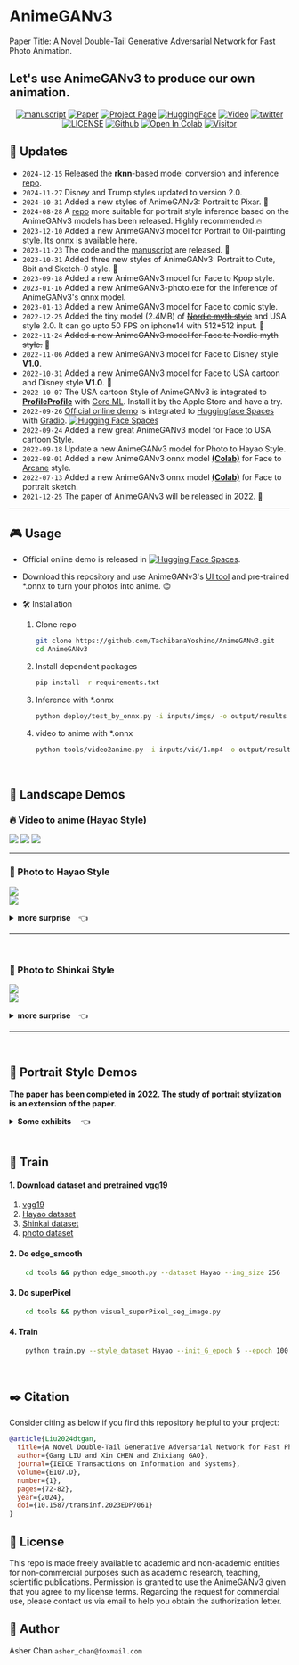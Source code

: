 # AnimeGANv3   

Paper Title: A Novel Double-Tail Generative Adversarial Network for Fast Photo Animation.
## Let's use AnimeGANv3 to produce our own animation.

<div align="center">    
           
[![manuscript](https://img.shields.io/badge/manuscript-PDF-gold?logo=googledocs&logoColor=gold)](https://github.com/TachibanaYoshino/AnimeGANv3/blob/master/doc/AnimeGANv3_manuscript.pdf)
[![Paper](https://img.shields.io/badge/cs.CV-Paper-violet?logo=docusign&logoColor=violet)](https://www.jstage.jst.go.jp/article/transinf/E107.D/1/E107.D_2023EDP7061/_pdf/-char/en)
[![Project Page](https://img.shields.io/badge/Project-Website-green?logo=googlechrome&logoColor=green)](https://tachibanayoshino.github.io/AnimeGANv3/)
[![HuggingFace](https://img.shields.io/badge/%F0%9F%A4%97%20Hugging%20Face-Leaderboard-40D1F5)](https://huggingface.co/spaces/TachibanaYoshino/AnimeGANv3)
[![Video](https://img.shields.io/badge/YouTube-Video-b31b1b?logo=youtube&logoColor=red)](https://youtu.be/EosubeJmAnE)
[![twitter](https://img.shields.io/badge/twitter-Asher-1D9BF0?logo=x&logoColor=#1D9BF0)](https://twitter.com/asher_9527)
[![LICENSE](https://img.shields.io/badge/license-AnimeGANv3-AB82FF?logo=leagueoflegends&logoColor=AB82FF)](https://github.com/TachibanaYoshino/AnimeGANv3?tab=readme-ov-file#scroll-license)
[![Github](https://img.shields.io/github/stars/TachibanaYoshino/AnimeGANv3?logo=githubsponsors&logoColor=#EA4AAA)](https://github.com/TachibanaYoshino/AnimeGANv3)
[![Open In Colab](https://colab.research.google.com/assets/colab-badge.svg)](https://drive.google.com/file/d/1Er23bL36pkr67Q9f1P28BuMP6yZKf-yz/view?usp=sharing)
[![Visitor](https://hits.seeyoufarm.com/api/count/incr/badge.svg?url=https%3A%2F%2Fgithub.com%2FVchitect%2FAnimeGANv3&count_bg=%23FFA500&title_bg=%23555555&icon=&icon_color=%23E7E7E7&title=visitors&edge_flat=false)](https://hits.seeyoufarm.com)

</div>       

## 📢 Updates    
* `2024-12-15` Released the **rknn**-based model conversion and inference [repo](https://github.com/TachibanaYoshino/AnimeGANv3_Portrait_Inference/tree/rknn). 
* `2024-11-27` Disney and Trump styles updated to version 2.0.    
* `2024-10-31` Added a new styles of AnimeGANv3: Portrait to Pixar. :jack_o_lantern:    
* `2024-08-28` A [repo](https://github.com/TachibanaYoshino/AnimeGANv3_Portrait_Inference) more suitable for portrait style inference based on the AnimeGANv3 models has been released. Highly recommended.🔥  
* `2023-12-10` Added a new AnimeGANv3 model for Portrait to Oil-painting style. Its onnx is available [here](https://www.patreon.com/posts/animeganv3-s-oil-94445425?utm_medium=clipboard_copy&utm_source=copyLink&utm_campaign=postshare_creator&utm_content=join_link).     
* `2023-11-23` The code and the [manuscript](https://github.com/TachibanaYoshino/AnimeGANv3/blob/master/doc/AnimeGANv3_manuscript.pdf) are released.  🦃   
* `2023-10-31` Added three new styles of AnimeGANv3: Portrait to Cute, 8bit and Sketch-0 style. :ghost:   
* `2023-09-18` Added a new AnimeGANv3 model for Face to Kpop style.     
* `2023-01-16` Added a new AnimeGANv3-photo.exe for the inference of AnimeGANv3's onnx model.     
* `2023-01-13` Added a new AnimeGANv3 model for Face to comic style.     
* `2022-12-25` Added the tiny model (2.4MB) of [~~Nordic myth style~~]() and USA style 2.0. It can go upto 50 FPS on iphone14 with 512*512 input. :santa:       
* `2022-11-24` ~~Added a new AnimeGANv3 model for Face to Nordic myth style.~~  🦃      
* `2022-11-06` Added a new AnimeGANv3 model for Face to Disney style **V1.0**.         
* `2022-10-31` Added a new AnimeGANv3 model for Face to USA cartoon and Disney style **V1.0**.  :jack_o_lantern:    
* `2022-10-07` The USA cartoon Style of AnimeGANv3 is integrated to [**ProfileProfile**](https://apps.apple.com/in/app/profileprofile/id1636884362
) with [Core ML](https://developer.apple.com/documentation/coreml). Install it by the Apple Store and have a try.        
* `2022-09-26` [Official online demo](https://huggingface.co/spaces/TachibanaYoshino/AnimeGANv3) is integrated to [Huggingface Spaces](https://huggingface.co/spaces) with [Gradio](https://github.com/gradio-app/gradio). [![Hugging Face Spaces](https://img.shields.io/badge/%F0%9F%A4%97%20Hugging%20Face-Spaces-blue)](https://huggingface.co/spaces/TachibanaYoshino/AnimeGANv3)     
* `2022-09-24` Added a new great AnimeGANv3 model for Face to USA cartoon Style.    
* `2022-09-18` Update a new AnimeGANv3 model for Photo to Hayao Style.    
* `2022-08-01` Added a new AnimeGANv3 onnx model [**(Colab)**](https://www.patreon.com/posts/new-animeganv3-69895469?utm_medium=clipboard_copy&utm_source=copyLink&utm_campaign=postshare_creator) for Face to [Arcane](https://www.netflix.com/sg/title/81435684) style.    
* `2022-07-13` Added a new AnimeGANv3 onnx model [**(Colab)**](https://colab.research.google.com/drive/1XYNWwM8Xq-U7KaTOqNap6A-Yq1f-V-FB?usp=sharing) for Face to portrait sketch.
* `2021-12-25` The paper of AnimeGANv3 will be released in 2022.  :christmas_tree:  
---------  

## 🎮 Usage
       
* Official online demo is released in [![Hugging Face Spaces](https://img.shields.io/badge/%F0%9F%A4%97%20Hugging%20Face-Spaces-blue)](https://huggingface.co/spaces/TachibanaYoshino/AnimeGANv3).      

* Download this repository and use AnimeGANv3's [UI tool](https://github.com/TachibanaYoshino/AnimeGANv3_gui.exe) and pre-trained *.onnx to turn your photos into anime. :blush:    

* 🛠️ Installation
  1. Clone repo  
      ```bash  
      git clone https://github.com/TachibanaYoshino/AnimeGANv3.git
      cd AnimeGANv3   
      ```
  
  1. Install dependent packages
      ```bash
      pip install -r requirements.txt  
      ```
  1. Inference with *.onnx
      ```bash
      python deploy/test_by_onnx.py -i inputs/imgs/ -o output/results -m deploy/AnimeGANv3_Hayao_36.onnx  
      ```
  1. video to anime with *.onnx
      ```bash
      python tools/video2anime.py -i inputs/vid/1.mp4 -o output/results -m deploy/AnimeGANv3_Hayao_36.onnx  
      ```
<br/>    

## 🚀 Landscape Demos     
### :fire: Video to anime (Hayao Style)   
<p>
<a href="https://youtu.be/EosubeJmAnE"><img src="https://img.shields.io/static/v1?label=YouTube&message=video 1&color=red"/></a>
<a href="https://youtu.be/5qLUflWb45E"><img src="https://img.shields.io/static/v1?label=YouTube&message=video 2&color=green"/></a>
<a href="https://www.youtube.com/watch?v=iFjiaPlhVm4"><img src="https://img.shields.io/static/v1?label=YouTube&message=video 3&color=pink"/></a>
</p>   

____     

### :art: Photo to Hayao Style    
![](https://github.com/TachibanaYoshino/AnimeGANv3/blob/master/results/AnimeGANv3_Hayao/4.jpg)      
![](https://github.com/TachibanaYoshino/AnimeGANv3/blob/master/results/AnimeGANv3_Hayao/29.jpg)   

<details>
<summary><strong>   more surprise</strong>&emsp;👈</summary>    

![](https://github.com/TachibanaYoshino/AnimeGANv3/blob/master/results/AnimeGANv3_Hayao/33.jpg)   
![](https://github.com/TachibanaYoshino/AnimeGANv3/blob/master/results/AnimeGANv3_Hayao/31.jpg)   
![](https://github.com/TachibanaYoshino/AnimeGANv3/blob/master/results/AnimeGANv3_Hayao/35.jpg)   
![](https://github.com/TachibanaYoshino/AnimeGANv3/blob/master/results/AnimeGANv3_Hayao/32.jpg)   
![](https://github.com/TachibanaYoshino/AnimeGANv3/blob/master/results/AnimeGANv3_Hayao/34.jpg)   
</details>    

___   
<br/>   

### :art: Photo to Shinkai Style 
![](https://github.com/TachibanaYoshino/AnimeGANv3/blob/master/results/AnimeGANv3_Shinkai/3.jpg)  
![](https://github.com/TachibanaYoshino/AnimeGANv3/blob/master/results/AnimeGANv3_Shinkai/4.jpg)  
     
<details>
<summary><strong>   more surprise</strong>&emsp;👈 </summary>    

![](https://github.com/TachibanaYoshino/AnimeGANv3/blob/master/results/AnimeGANv3_Shinkai/9.jpg)   
![](https://github.com/TachibanaYoshino/AnimeGANv3/blob/master/results/AnimeGANv3_Shinkai/10.jpg)   
![](https://github.com/TachibanaYoshino/AnimeGANv3/blob/master/results/AnimeGANv3_Shinkai/11.jpg)  
![](https://github.com/TachibanaYoshino/AnimeGANv3/blob/master/results/AnimeGANv3_Shinkai/8.jpg)  
</details>   

___
<br/>   

## 🚀 Portrait Style Demos     
**The paper has been completed in 2022. The study of portrait stylization is an extension of the paper.**     

<details>
<summary><strong>   Some exhibits </strong>&emsp;👈</summary>   
       
### :art: Face to USA cartoon style     
![](https://github.com/TachibanaYoshino/AnimeGANv3/blob/master/results/AnimeGANv3_USA/AnimeGANv3_USA_Trump.gif)     
      
![](https://github.com/TachibanaYoshino/AnimeGANv3/blob/master/results/AnimeGANv3_USA/output.jpg)    

https://github.com/user-attachments/assets/9644b1f5-78a4-4dcd-9da0-0186fbf5ab94

___    
### :art: Face to Disney cartoon style     
![](https://github.com/TachibanaYoshino/AnimeGANv3/blob/master/results/AnimeGANv3_Disney/pic.gif)     
      
![](https://github.com/TachibanaYoshino/AnimeGANv3/blob/master/results/AnimeGANv3_Disney/output.jpg)  

| v1.9 | v2.0 |
|:-:|:-:| 
|<video  src="https://github.com/user-attachments/assets/9cc111e9-8a1d-4c22-b0d0-0c430aca98d5" type="video/mp4"> </video>|<video  src="https://github.com/user-attachments/assets/53f927cd-bf2b-4699-a02a-8e635ff0403c" type="video/mp4"> </video>| 
___    
### :art: Face to Trump style    

![](https://github.com/TachibanaYoshino/AnimeGANv3/blob/master/results/AnimeGANv3_Trump/Trump_output.jpg)     

| v1.9 | v2.0 |
|:-:|:-:| 
|<video  src="https://github.com/user-attachments/assets/c20b4d99-125a-45c8-a1fe-c0c46a714b55" type="video/mp4"> </video>|<video  src="https://github.com/user-attachments/assets/6231a36d-1418-4175-adb5-c415adb8784e" type="video/mp4"> </video>| 
         
<details>
<summary><strong>   more surprise</strong>&emsp;👈</summary>

![](https://github.com/TachibanaYoshino/AnimeGANv3/blob/master/results/AnimeGANv3_Trump/AnimeGANv3_Trump_1pic.gif)   
 
</details>   

___    

### :art: Face to Arcane style   
![](https://github.com/TachibanaYoshino/AnimeGANv3/blob/master/results/AnimeGANv3_Arcane/AnimeGANv3_Arcane.gif)     
      
![](https://github.com/TachibanaYoshino/AnimeGANv3/blob/master/results/AnimeGANv3_Arcane/AnimeGANv3_Arcane.jpg)   

https://github.com/user-attachments/assets/ab082d32-cc77-4c89-92c1-6a50cfa6a77b

___    
### :art: Portrait to comic style   
![](https://github.com/TachibanaYoshino/AnimeGANv3/blob/master/results/AnimeGANv3_comic/AnimeGANv3_comic.gif)     
      
![](https://github.com/TachibanaYoshino/AnimeGANv3/blob/master/results/AnimeGANv3_comic/AnimeGANv3_comic.jpg)    

https://github.com/user-attachments/assets/3e999a8e-a331-46f6-863c-c01fd50591c8   

___    
### :art: Face to Kpop style   
![](https://github.com/TachibanaYoshino/AnimeGANv3/blob/master/results/AnimeGANv3_Kpop/AnimeGANv3_Kpop.gif)     
      
![](https://github.com/TachibanaYoshino/AnimeGANv3/blob/master/results/AnimeGANv3_Kpop/AnimeGANv3_Kpop.jpg)  

https://github.com/user-attachments/assets/3a59537c-fff2-4c86-8462-d53b07ff596b

___    
### :art: Portrait to Oil-painting style   
![](https://github.com/TachibanaYoshino/AnimeGANv3/blob/master/results/AnimeGANv3_oil-painting/AnimeGANv3_oil-painting.gif)     

<details>
<summary><strong>   more surprise</strong>&emsp;👈 </summary>

![](https://github.com/TachibanaYoshino/AnimeGANv3/blob/master/results/AnimeGANv3_oil-painting/AnimeGANv3_oil-painting.jpg)     
</details>  

___    
### :art: Portrait to Cute style   
![](https://github.com/TachibanaYoshino/AnimeGANv3/blob/master/results/AnimeGANv3_Cute/AnimeGANv3_Cute.gif)     
      
![](https://github.com/TachibanaYoshino/AnimeGANv3/blob/master/results/AnimeGANv3_Cute/AnimeGANv3_Cute.jpg)    

https://github.com/user-attachments/assets/0b105ee7-8116-4456-931c-ec196200e288  
___  
### :art: Portrait to Pixar style   

![](https://github.com/user-attachments/assets/fc113b82-2a07-434a-9e17-1d3009bd0c5a) 

https://github.com/user-attachments/assets/d9c4e931-3b3c-4b03-9531-63d9e391b4df

___    
  
### :art: Portrait to Sketch-0 style    
![](https://github.com/TachibanaYoshino/AnimeGANv3/blob/master/results/AnimeGANv3_Sketch-0/AnimeGANv3_Sketch-0.jpg)  

https://github.com/user-attachments/assets/ed3f3511-4583-41d8-aad9-e47fdd2f5c32

___  

### :art: Portrait to 8bit style   
![](https://github.com/TachibanaYoshino/AnimeGANv3/blob/master/results/AnimeGANv3_8bit/AnimeGANv3_8bit.gif)     
      
![](https://github.com/TachibanaYoshino/AnimeGANv3/blob/master/results/AnimeGANv3_8bit/AnimeGANv3_8bit.jpg)    

___
### :art: Face to portrait sketch   
[![Open In Colab](https://colab.research.google.com/assets/colab-badge.svg)](https://colab.research.google.com/drive/1XYNWwM8Xq-U7KaTOqNap6A-Yq1f-V-FB?usp=sharing)     
      
| input | Face | panoramic image|
| :-: |:-:| :-:|
|<img src="https://github.com/TachibanaYoshino/AnimeGANv3/blob/master/results/AnimeGANv3_Face2portrait_sketch/portrait.jpg" height="60%" width="60%">|<img src="https://github.com/TachibanaYoshino/AnimeGANv3/blob/master/results/AnimeGANv3_Face2portrait_sketch/output_onnx.png" height="60%" width="60%">|<img src="https://github.com/TachibanaYoshino/AnimeGANv3/blob/master/results/AnimeGANv3_Face2portrait_sketch/output_onnx1.png" height="60%" width="60%">|
|<img src="https://github.com/TachibanaYoshino/AnimeGANv3/blob/master/results/AnimeGANv3_Face2portrait_sketch/body.jpg" height="60%" width="60%">|<img src="https://github.com/TachibanaYoshino/AnimeGANv3/blob/master/results/AnimeGANv3_Face2portrait_sketch/output_onnx3.png" height="60%" width="60%" >|<img src="https://github.com/TachibanaYoshino/AnimeGANv3/blob/master/results/AnimeGANv3_Face2portrait_sketch/output_onnx2.png" height="60%" width="60%">|     
    
<details>
<summary><strong>   more surprise</strong>&emsp;👈</summary>     
       
![](https://github.com/TachibanaYoshino/AnimeGANv3/blob/master/results/AnimeGANv3_Face2portrait_sketch/face2portrait_sketch.jpg)    
       
</details>    

</details>  

<br/>   

## 🔨 Train

#### 1. Download dataset and pretrained vgg19   
1. [vgg19](https://github.com/TachibanaYoshino/AnimeGAN/releases/download/vgg16%2F19.npy/vgg19_no_fc.npy)   
2. [Hayao dataset](https://github.com/TachibanaYoshino/AnimeGANv2/releases/download/1.0/Hayao.tar.gz)   
3. [Shinkai dataset](https://github.com/TachibanaYoshino/AnimeGANv2/releases/download/1.0/Shinkai.tar.gz)   
4. [photo dataset](https://github.com/TachibanaYoshino/AnimeGAN/releases/download/dataset-1/dataset.zip)   

#### 2. Do edge_smooth  
```bash
    cd tools && python edge_smooth.py --dataset Hayao --img_size 256
  ```

#### 3. Do superPixel
```bash
    cd tools && python visual_superPixel_seg_image.py
  ```  

#### 4. Train  
```bash
    python train.py --style_dataset Hayao --init_G_epoch 5 --epoch 100
  ```  

<br/>   

## ✒️ Citation   
Consider citing as below if you find this repository helpful to your project:   
```bibtex
@article{Liu2024dtgan,
  title={A Novel Double-Tail Generative Adversarial Network for Fast Photo Animation},
  author={Gang LIU and Xin CHEN and Zhixiang GAO},
  journal={IEICE Transactions on Information and Systems},
  volume={E107.D},
  number={1},
  pages={72-82},
  year={2024},
  doi={10.1587/transinf.2023EDP7061}
}
```

## :scroll: License  
This repo is made freely available to academic and non-academic entities for non-commercial purposes such as academic research, teaching, scientific publications. Permission is granted to use the AnimeGANv3 given that you agree to my license terms. Regarding the request for commercial use, please contact us via email to help you obtain the authorization letter.    

## :e-mail: Author  
Asher Chan `asher_chan@foxmail.com`
    
